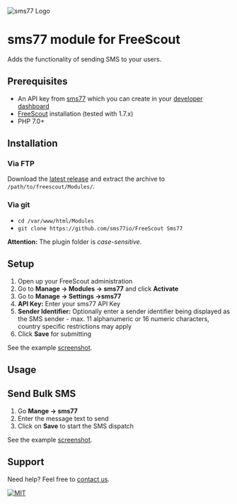 ![](https://www.sms77.io/wp-content/uploads/2019/07/sms77-Logo-400x79.png "sms77 Logo")

# sms77 module for FreeScout

Adds the functionality of sending SMS to your users.

## Prerequisites

- An API key from [sms77](https://www.sms77.io) which you can create in
  your [developer dashboard](https://app.sms77.io/developer)
- [FreeScout](https://freescout.net/) installation (tested with 1.7.x)
- PHP 7.0+

## Installation

### Via FTP

Download
the [latest release](https://github.com/sms77io/FreeScout/releases/latest/download/sms77-freescout-latest.zip)
and extract the archive to `/path/to/freescout/Modules/`.

### Via git

- `cd /var/www/html/Modules`
- `git clone https://github.com/sms77io/FreeScout Sms77`

**Attention:** The plugin folder is *case-sensitive*.

## Setup

1. Open up your FreeScout administration
2. Go to **Manage -> Modules -> sms77** and click **Activate**
3. Go to **Manage -> Settings ->sms77**
4. **API Key:** Enter your sms77 API Key
5. **Sender Identifier:** Optionally enter a sender identifier being displayed as the SMS
   sender - max. 11 alphanumeric or 16 numeric characters, country specific restrictions
   may apply
6. Click **Save** for submitting

See the example [screenshot](_screenshots/configuration.png).

## Usage

## Send Bulk SMS

1. Go **Mange -> sms77**
2. Enter the message text to send
3. Click on **Save** to start the SMS dispatch

See the example [screenshot](_screenshots/sms_bulk.png).

## Support

Need help? Feel free to [contact us](https://www.sms77.io/en/company/contact/).

[![MIT](https://img.shields.io/badge/License-MIT-teal.svg)](LICENSE)